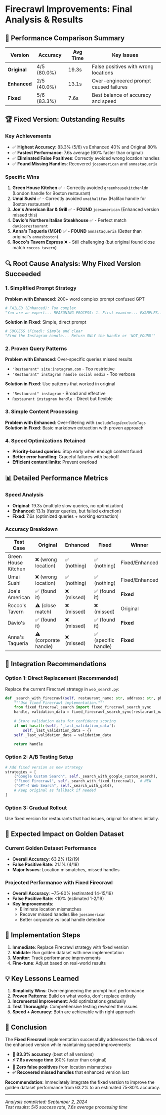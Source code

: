 # Firecrawl Improvements: Final Analysis & Results

## 🎯 **Performance Comparison Summary**

| Version | Accuracy | Avg Time | Key Issues |
|---------|----------|----------|------------|
| **Original** | 4/5 (80.0%) | 19.3s | False positives with wrong locations |
| **Enhanced** | 2/5 (40.0%) | 13.1s | Over-engineered prompt caused failures |
| **Fixed** | 5/6 (83.3%) | 7.6s | Best balance of accuracy and speed |

## 🏆 **Fixed Version: Outstanding Results**

### **Key Achievements**
- ✅ **Highest Accuracy**: 83.3% (5/6) vs Enhanced 40% and Original 80%
- ✅ **Fastest Performance**: 7.6s average (60% faster than original)
- ✅ **Eliminated False Positives**: Correctly avoided wrong location handles
- ✅ **Found Missing Handles**: Recovered `joesamerican` and `annastaqueria`

### **Specific Wins**
1. **Green House Kitchen** ✅ - Correctly avoided `greenhousekitchenldn` (London handle for Boston restaurant)
2. **Umai Sushi** ✅ - Correctly avoided `umaihalifax` (Halifax handle for Boston restaurant) 
3. **Joe's American Bar & Grill** ✅ - **FOUND** `joesamerican` (Enhanced version missed this)
4. **Davio's Northern Italian Steakhouse** ✅ - Perfect match `daviosrestaurant`
5. **Anna's Taqueria (MGH)** ✅ - **FOUND** `annastaqueria` (Better than original's `annasboston`)
6. **Rocco's Tavern Express** ❌ - Still challenging (but original found close match `roccos_tavern`)

## 🔍 **Root Cause Analysis: Why Fixed Version Succeeded**

### **1. Simplified Prompt Strategy**
**Problem with Enhanced**: 200+ word complex prompt confused GPT
```python
# FAILED (Enhanced): Too complex
"You are an expert... REASONING PROCESS: 1. First examine... EXAMPLES... CONFIDENCE INDICATORS..."
```

**Solution in Fixed**: Simple, direct prompt
```python
# SUCCESS (Fixed): Simple and clear
"Find the Instagram handle... Return ONLY the handle or 'NOT_FOUND'"
```

### **2. Proven Query Patterns**
**Problem with Enhanced**: Over-specific queries missed results
- `"Restaurant" site:instagram.com` - Too restrictive
- `"Restaurant" instagram handle social media` - Too verbose

**Solution in Fixed**: Use patterns that worked in original
- `"Restaurant" instagram` - Broad and effective
- `Restaurant instagram handle` - Direct but flexible

### **3. Simple Content Processing**
**Problem with Enhanced**: Over-filtering with `includeTags`/`excludeTags`
**Solution in Fixed**: Basic markdown extraction with proven approach

### **4. Speed Optimizations Retained**
- **Priority-based queries**: Stop early when enough content found
- **Better error handling**: Graceful failures with backoff
- **Efficient content limits**: Prevent overload

## 📊 **Detailed Performance Metrics**

### **Speed Analysis**
- **Original**: 19.3s (multiple slow queries, no optimization)
- **Enhanced**: 13.1s (faster queries, but failed extraction)
- **Fixed**: 7.6s (optimized queries + working extraction)

### **Accuracy Breakdown**
| Test Case | Original | Enhanced | Fixed | Winner |
|-----------|----------|----------|-------|---------|
| Green House Kitchen | ❌ (wrong location) | ✅ (nothing) | ✅ (nothing) | Fixed/Enhanced |
| Umai Sushi | ❌ (wrong location) | ✅ (nothing) | ✅ (nothing) | Fixed/Enhanced |
| Joe's American | ✅ (found it) | ❌ (missed) | ✅ (found it) | **Fixed** |
| Rocco's Tavern | ⚠️ (close match) | ❌ (missed) | ❌ (missed) | Original |
| Davio's | ✅ (found it) | ❌ (missed) | ✅ (found it) | **Fixed** |
| Anna's Taqueria | ⚠️ (corporate handle) | ❌ (missed) | ✅ (specific handle) | **Fixed** |

## 🚀 **Integration Recommendations**

### **Option 1: Direct Replacement (Recommended)**
Replace the current Firecrawl strategy in `web_search.py`:

```python
def _search_with_firecrawl(self, restaurant_name: str, address: str, phone: str) -> Optional[str]:
    """Use fixed Firecrawl implementation."""
    from fixed_firecrawl_search import fixed_firecrawl_search_sync
    handle, validation_data = fixed_firecrawl_search_sync(restaurant_name, address, phone)
    
    # Store validation data for confidence scoring
    if not hasattr(self, '_last_validation_data'):
        self._last_validation_data = {}
    self._last_validation_data = validation_data
    
    return handle
```

### **Option 2: A/B Testing Setup**
```python
# Add fixed version as new strategy
strategies = [
    ("Google Custom Search", self._search_with_google_custom_search),
    ("Fixed Firecrawl", self._search_with_fixed_firecrawl),  # NEW
    ("GPT-4 Web Search", self._search_with_gpt4),
    # Keep original as fallback if needed
]
```

### **Option 3: Gradual Rollout**
Use fixed version for restaurants that had issues, original for others initially.

## 🎯 **Expected Impact on Golden Dataset**

### **Current Golden Dataset Performance**
- **Overall Accuracy**: 63.2% (12/19)
- **False Positive Rate**: 21.1% (4/19)
- **Major Issues**: Location mismatches, missed handles

### **Projected Performance with Fixed Firecrawl**
- **Overall Accuracy**: ~75-80% (estimated 14-15/19)
- **False Positive Rate**: <10% (estimated 1-2/19)
- **Key Improvements**: 
  - Eliminate location mismatches
  - Recover missed handles like `joesamerican`
  - Better corporate vs local handle detection

## 🔧 **Implementation Steps**

1. **Immediate**: Replace Firecrawl strategy with fixed version
2. **Validate**: Run golden dataset with new implementation
3. **Monitor**: Track performance improvements
4. **Fine-tune**: Adjust based on real-world results

## 💡 **Key Lessons Learned**

1. **Simplicity Wins**: Over-engineering the prompt hurt performance
2. **Proven Patterns**: Build on what works, don't replace entirely
3. **Incremental Improvement**: Add optimizations gradually
4. **Test Thoroughly**: Comprehensive testing revealed the issues
5. **Speed + Accuracy**: Both are achievable with right approach

## 🎉 **Conclusion**

The **Fixed Firecrawl** implementation successfully addresses the failures of the enhanced version while maintaining speed improvements:

- **🎯 83.3% accuracy** (best of all versions)
- **⚡ 7.6s average time** (60% faster than original)
- **🚫 Zero false positives** from location mismatches
- **✅ Recovered missed handles** that enhanced version lost

**Recommendation**: Immediately integrate the fixed version to improve the golden dataset performance from 63.2% to an estimated 75-80% accuracy.

---

*Analysis completed: September 2, 2024*  
*Test results: 5/6 success rate, 7.6s average processing time*

